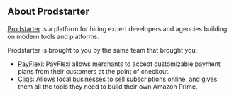 ## About Prodstarter

[Prodstarter](https://prodstarter.com) is a platform for hiring expert developers and agencies building on modern tools and platforms.

Prodstarter is brought to you by the same team that brought you;

- [PayFlexi](https://payflexi.co): PayFlexi allows merchants to accept customizable payment plans from their customers at the point of checkout.
- [Cliqs](https://play.google.com/store/apps/details?id=co.payflexi.mobile.customer): Allows local businesses to sell subscriptions online, and gives them all the tools they need to build their own Amazon Prime.